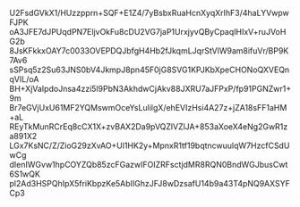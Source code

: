 U2FsdGVkX1/HUzzpprn+SQF+E1Z4/7yBsbxRuaHcnXyqXrIhF3/4haLYVwpwFJPK
oA3JFE7dJPUqdPN7EljvOkFu8cDU2VG7jaP1UrxjyvQByCpaqIHIxV+ruJVoHG2b
8JsKFkkxOAY7c0033OVEPDQJbfgH4Hb2fJkqmLJqrStVlW9am8ifuVr/BP9K7Av6
sSPsq5z2Su63JNS0bV4JkmpJ8pn45F0jG8SVG1KPJKbXpeCHONoQXVEQnqVIL/oA
BH+XjVaIpdoJnsa4zzi5l9PbN3AkhdwCjAkv88JXRU7aJFPxP/fp91PGNZwr1+9m
Br7eGVjUxU61MF2YQMswmOceYsLulilgX/ehEVIzHsi4A27z+jZA18sFF1aHM+aL
REyTkMunRCrEq8cCX1X+zvBAX2Da9pVQZlVZlJA+853aXoeX4eNg2GwR1za891X2
LGx7KsNC/Z/ZioG29zXvAO+Ul1HK2y+MpnxR1tf19bqtncwuulqW7HzcfCSdUwCg
dIenIWGvw1hpCOYZQb85zcFGazwIFOIZRFsctjdMR8RQN0BndWGJbusCwt6S1wQK
pl2Ad3HSPQhIpX5friKbpzKe5AbIIGhzJFJ8wDzsafU14b9a43T4pNQ9AXSYFCp3
